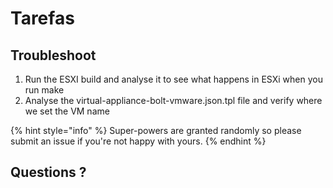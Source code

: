 # Tarefas

## Troubleshoot

1. Run the ESXI build and analyse it to see what happens in ESXi when you run make
2. Analyse the virtual-appliance-bolt-vmware.json.tpl file and verify where we set the VM name

{% hint style="info" %}
 Super-powers are granted randomly so please submit an issue if you're not happy with yours.
{% endhint %}

## Questions ?

